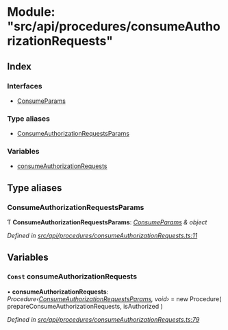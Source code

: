 # Module: "src/api/procedures/consumeAuthorizationRequests"

## Index

### Interfaces

* [ConsumeParams](../interfaces/_src_api_procedures_consumeauthorizationrequests_.consumeparams.md)

### Type aliases

* [ConsumeAuthorizationRequestsParams](_src_api_procedures_consumeauthorizationrequests_.md#consumeauthorizationrequestsparams)

### Variables

* [consumeAuthorizationRequests](_src_api_procedures_consumeauthorizationrequests_.md#const-consumeauthorizationrequests)

## Type aliases

###  ConsumeAuthorizationRequestsParams

Ƭ **ConsumeAuthorizationRequestsParams**: *[ConsumeParams](../interfaces/_src_api_procedures_consumeauthorizationrequests_.consumeparams.md) & object*

*Defined in [src/api/procedures/consumeAuthorizationRequests.ts:11](https://github.com/PolymathNetwork/polymesh-sdk/blob/6f0a424/src/api/procedures/consumeAuthorizationRequests.ts#L11)*

## Variables

### `Const` consumeAuthorizationRequests

• **consumeAuthorizationRequests**: *Procedure‹[ConsumeAuthorizationRequestsParams](_src_api_procedures_consumeauthorizationrequests_.md#consumeauthorizationrequestsparams), void›* = new Procedure(
  prepareConsumeAuthorizationRequests,
  isAuthorized
)

*Defined in [src/api/procedures/consumeAuthorizationRequests.ts:79](https://github.com/PolymathNetwork/polymesh-sdk/blob/6f0a424/src/api/procedures/consumeAuthorizationRequests.ts#L79)*
